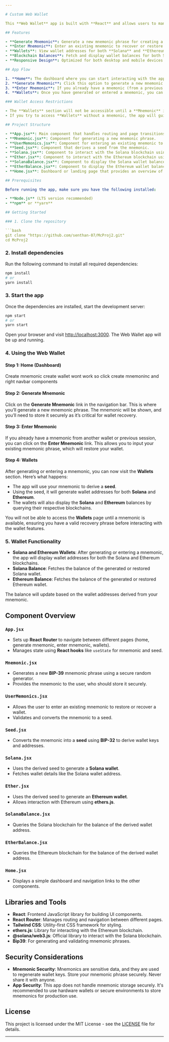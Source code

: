 ```yaml
---

# Custom Web Wallet

This **Web Wallet** app is built with **React** and allows users to manage Solana and Ethereum wallets by generating or entering a **Mnemonic Phrase**. Users can then view wallet balances for both Solana and Ethereum, but access to the wallet-related functionality is restricted until a **Mnemonic** is created or entered.

## Features

- **Generate Mnemonic**: Generate a new mnemonic phrase for creating a wallet.
- **Enter Mnemonic**: Enter an existing mnemonic to recover or restore a wallet.
- **Wallets**: View wallet addresses for both **Solana** and **Ethereum**, along with their balances.
- **Blockchain Balances**: Fetch and display wallet balances for both Solana and Ethereum blockchains.
- **Responsive Design**: Optimized for both desktop and mobile devices.

## App Flow

1. **Home**: The dashboard where you can start interacting with the app.
2. **Generate Mnemonic**: Click this option to generate a new mnemonic phrase. This is the first step in creating your wallet.
3. **Enter Mnemonic**: If you already have a mnemonic (from a previous wallet), you can enter it here to restore your wallet.
4. **Wallets**: Once you have generated or entered a mnemonic, you can navigate to the **Wallets** section to view wallet details (Solana and Ethereum) and their balances.

### Wallet Access Restrictions

- The **Wallets** section will not be accessible until a **Mnemonic** is generated or entered. This is a safeguard to ensure the user has a valid mnemonic before attempting to interact with blockchain wallets.
- If you try to access **Wallets** without a mnemonic, the app will guide you to first generate or enter one.

## Project Structure

- **App.jsx**: Main component that handles routing and page transitions.
- **Mnemonic.jsx**: Component for generating a new mnemonic phrase.
- **UserMemonics.jsx**: Component for entering an existing mnemonic to recover a wallet.
- **Seed.jsx**: Component that derives a seed from the mnemonic.
- **Solana.jsx**: Component to interact with the Solana blockchain using the seed.
- **Ether.jsx**: Component to interact with the Ethereum blockchain using the seed.
- **SolanaBalance.jsx**: Component to display the Solana wallet balance.
- **EtherBalance.jsx**: Component to display the Ethereum wallet balance.
- **Home.jsx**: Dashboard or landing page that provides an overview of the app.

## Prerequisites

Before running the app, make sure you have the following installed:

- **Node.js** (LTS version recommended)
- **npm** or **yarn**

## Getting Started

### 1. Clone the repository

```bash
git clone "https://github.com/senthan-07/McProj2.git"
cd McProj2
```

### 2. Install dependencies

Run the following command to install all required dependencies:

```bash
npm install
# or
yarn install
```

### 3. Start the app

Once the dependencies are installed, start the development server:

```bash
npm start
# or
yarn start
```

Open your browser and visit [http://localhost:3000](http://localhost:3000). The Web Wallet app will be up and running.

### 4. Using the Web Wallet

#### Step 1: **Home** (Dashboard)
Create mnemonic create wallet wont work so click create mnemoninc and right navbar components

#### Step 2: **Generate Mnemonic**

Click on the **Generate Mnemonic** link in the navigation bar. This is where you’ll generate a new mnemonic phrase. The mnemonic will be shown, and you’ll need to store it securely as it’s critical for wallet recovery.

#### Step 3: **Enter Mnemonic**

If you already have a mnemonic from another wallet or previous session, you can click on the **Enter Mnemonic** link. This allows you to input your existing mnemonic phrase, which will restore your wallet.

#### Step 4: **Wallets**

After generating or entering a mnemonic, you can now visit the **Wallets** section. Here’s what happens:
- The app will use your mnemonic to derive a **seed**.
- Using the seed, it will generate wallet addresses for both **Solana** and **Ethereum**.
- The wallets will also display the **Solana** and **Ethereum** balances by querying their respective blockchains.

You will not be able to access the **Wallets** page until a mnemonic is available, ensuring you have a valid recovery phrase before interacting with the wallet features.

### 5. Wallet Functionality

- **Solana and Ethereum Wallets**: After generating or entering a mnemonic, the app will display wallet addresses for both the Solana and Ethereum blockchains.
- **Solana Balance**: Fetches the balance of the generated or restored Solana wallet.
- **Ethereum Balance**: Fetches the balance of the generated or restored Ethereum wallet.
  
The balance will update based on the wallet addresses derived from your mnemonic.

## Component Overview

### `App.jsx`

- Sets up **React Router** to navigate between different pages (home, generate mnemonic, enter mnemonic, wallets).
- Manages state using **React hooks** like `useState` for mnemonic and seed.

### `Mnemonic.jsx`

- Generates a new **BIP-39** mnemonic phrase using a secure random generator.
- Provides the mnemonic to the user, who should store it securely.

### `UserMemonics.jsx`

- Allows the user to enter an existing mnemonic to restore or recover a wallet.
- Validates and converts the mnemonic to a seed.

### `Seed.jsx`

- Converts the mnemonic into a **seed** using **BIP-32** to derive wallet keys and addresses.

### `Solana.jsx`

- Uses the derived seed to generate a **Solana wallet**.
- Fetches wallet details like the Solana wallet address.

### `Ether.jsx`

- Uses the derived seed to generate an **Ethereum wallet**.
- Allows interaction with Ethereum using **ethers.js**.

### `SolanaBalance.jsx`

- Queries the Solana blockchain for the balance of the derived wallet address.

### `EtherBalance.jsx`

- Queries the Ethereum blockchain for the balance of the derived wallet address.

### `Home.jsx`

- Displays a simple dashboard and navigation links to the other components.

## Libraries and Tools

- **React**: Frontend JavaScript library for building UI components.
- **React Router**: Manages routing and navigation between different pages.
- **Tailwind CSS**: Utility-first CSS framework for styling.
- **ethers.js**: Library for interacting with the Ethereum blockchain.
- **@solana/web3.js**: Official library to interact with the Solana blockchain.
- **Bip39**: For generating and validating mnemonic phrases.

## Security Considerations

- **Mnemonic Security**: Mnemonics are sensitive data, and they are used to regenerate wallet keys. Store your mnemonic phrase securely. Never share it with anyone.
- **App Security**: This app does not handle mnemonic storage securely. It's recommended to use hardware wallets or secure environments to store mnemonics for production use.

## License

This project is licensed under the MIT License - see the [LICENSE](LICENSE) file for details.

---
```


